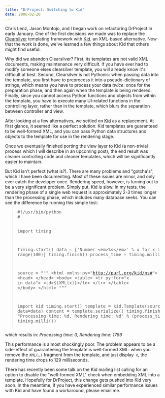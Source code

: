 ```yaml
---
title: "DrProject: Switching to Kid"
date: 2006-02-20
---
```

Chris Lenz, Jason Montojo, and I began work on refactoring DrProject in early January.  One of the first decisions we made was to replace the <a href="http://www.clearsilver.net/">Clearsilver</a> templating framework with <a href="http://kid.lesscode.org">Kid</a>, an XML-based alternative. Now that the work is done, we've learned a few things about Kid that others might find useful.

Why did we abandon Clearsilver? First, its templates are not valid XML documents, making maintenance very difficult.  If you have ever had to modify someone elses clearsilver template, you will already know it's difficult at best.  Second, Clearsilver is not Pythonic: when passing data into the template, you first have to preprocess it into a pseudo-dictionary of strings, which means you have to process your data <em>twice</em>: once for the preparation phase, and then again when the template is being rendered.  Finally, since you cannot access Python functions and objects from within the template, you have to
execute many UI-related functions in the controlling layer, rather than in the template, which blurs the separation between controller and view.

After looking at a few alternatives, we settled on <a href="http://kid.lesscode.org">Kid</a> as a replacement.  At first glance, it seemed like a perfect solution: Kid templates are guaranteed to be well-formed XML, and you can pass Python data structures and objects to the template for use in the rendering stage.

Once we eventually finished porting the view layer to Kid (a non-trivial process which I will describe in an upcoming post), the end result was cleaner controlling code and cleaner templates, which will be significantly easier to maintain.

But Kid isn't perfect (what is?).  There are many problems and "gotcha's", which I have been documenting. Most of these issues are minor, and only ever catch the developer once. Rendering speed, however, is turning out to be a very significant problem. Simply put, Kid is slow.  In my tests, the rendering phase of a single web request is approximately 2-3 times longer than the processing phase, which includes many database seeks.  You can see the difference by running this simple test:
<blockquote>
<pre>#!/usr/bin/python
#

import timing

timing.start()
data = ['Number &lt;em&gt;%s&lt;/em&gt;' % x for x in range(100)]
timing.finish()
process_time = timing.milli()

source = """
&lt;html xmlns:py="http://purl.org/kid/ns#"&gt;
&lt;head&gt;
&lt;/head&gt;
&lt;body&gt;
&lt;table&gt;
&lt;tr py:for="x in data"&gt;
&lt;td&gt;${XML(x)}&lt;/td&gt;
&lt;/tr&gt;
&lt;/table&gt;
&lt;/body&gt;
&lt;/html&gt;
"""

import kid
timing.start()
template = kid.Template(source=source, data=data)
content = template.serialize()
timing.finish()
print "Processing time: %d, Rendering time: %d" % (process_time, timing.milli())</pre>
</blockquote>
which results in: <em>Processing time: 0, Rendering time: 1759</em>

This performance is almost shockingly poor.  The problem appears to be a side-effect of guaranteeing the template is well-formed XML: when you remove the <code>XML(…)</code> fragment from the template, and just display<code> x</code>, the rendering time drops to 129 milliseconds.

There has recently been some talk on the Kid mailing list calling for an option to disable the "well-formed XML" check when embedding XML into a template.  Hopefully for DrProject, this change gets pushed into Kid very soon. In the meantime, if you have experienced similar performance issues with Kid and have found a workaround, please email me.
